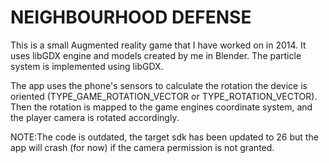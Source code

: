 # NEIGHBOURHOOD DEFENSE

This is a small Augmented reality game that I have worked on in 2014.
It uses libGDX engine and models created by me in Blender. The particle system is implemented using libGDX.

The app uses the phone's sensors to calculate the rotation the device is oriented (TYPE_GAME_ROTATION_VECTOR or TYPE_ROTATION_VECTOR). Then the rotation is mapped to the game engines coordinate system, and the player camera is rotated accordingly.

NOTE:The code is outdated, the target sdk has been updated to 26 but the app will crash (for now) if the camera permission is not granted.
